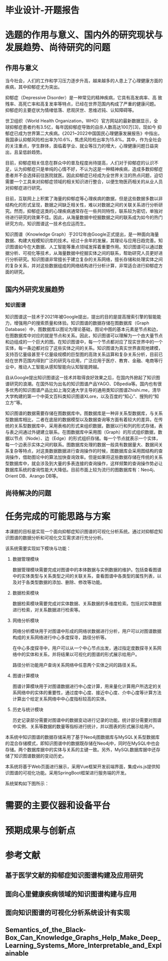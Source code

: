 # 毕业设计-开题报告

# 选题的作用与意义、国内外的研究现状与发展趋势、尚待研究的问题



## 作用与意义

当今社会，人们的工作和学习压力逐步升高，越来越多的人患上了心理健康方面的疾病，其中抑郁症尤为突出。

抑郁症（Depressive Disorder）是一种常见的精神疾病，它具有高发病率、高 致残率、高死亡率和高复发率等特点，已经在世界范围内构成了严重的健康问题。 抑郁症的主要症状为情绪低落、悲观厌世、思维迟钝、认知障碍等。

世卫组织（World Health Organization，WHO）官方网站的最新数据显示，全 球抑郁症患者约有3.5亿，每年因抑郁症导致的自杀人数高达100万[3]，现如今 抑郁症已成为世界第二大疾病。《2021~2022中国国民心理健康发展报告》中指出，我国承认抑郁风险检出率为10.6%，焦虑风险检出率为15.8%。其中，作为全社会的关注重点，学生群体，面临着学业、就业等压力的增大，心理健康问题日益突出，且呈低龄趋势。

目前，抑郁症相关信息在群众中的普及程度尚待提高，人们对于抑郁症的认识不足，认为抑郁症只是单纯的心情不好，不认为这是一种精神疾病，造成多数抑郁症患者并不会选择前往医院就医。因此抑郁症已经成为全世界关注的热点问题，迫切需要一个工具来对抑郁症领域的相关知识进行整合，以便生物医药相关的从业人员对抑郁症进行研究。

目前，互联网上上积累了海量的抑郁症等心理疾病的数据，但是这些数据多数以非结构化的形式呈现，数据之间缺乏相关性，难以对数据之间的关联关系进行分析研究。然而，抑郁症这类的心理疾病通常存在一些共同特性，联系较为密切，单独对待进行研究的效果不佳。因此，从海量数据中挖掘数据之间的联系成为如今的热门研究方向，知识图谱这一技术也应运而生。

知识图谱（Knowledge Graph）于2012年由Google正式提出，是一种面向海量数据、构建大规模知识库的技术。经过十余年的发展，其理论与应用日趋完善。知识图谱如今在大数据、人工智能等重点领域发挥着重要作用。知识图谱可以通过数据分析、可视化等技术，从海量数据中挖掘实体之间的联系，帮助研究人员更好进行分析研究。知识图谱非常擅长于建立复杂的关系网络，擅长存储和处理实体之间的复杂关系，并对这些数据组成的网络结构进行分析计算，非常适合进行抑郁症方面的研究。



## 国内外研究发展趋势

### 知识图谱

知识图谱这一技术于2021年被Google提出，提出的目的是提高搜索引擎的智能能力，增强用户的搜索质量和体验。知识图谱的数据存储在图数据库（Graph Database）中，图数据库以图论为理论基础，图论中图的基本元素是节点和边，在图数据库中对应的就是节点和关系。因此，知识图谱可以理解为一个由大量节点和边组成的一个巨大的图。在知识图谱中，每一个节点都对应了现实世界中的一个实体，每一条边都对应了这些实体之间的关系。知识图谱为真实世界直观地建模，支持百亿量级甚至千亿量级规模的巨型图的高效关系运算和复杂关系分析，目前已经在世界范围内得到广泛的研究与应用，广泛应用于医疗、教育、金融、电商等行业中，推动人工智能从感知智能向认知智能跨越。

自从Google提出知识图谱这一技术并取得良好效果之后，在国内外掀起了知识图谱研究的浪潮。在国外较为出名的知识图谱产品YAGO、DBpedia等。国内也有很多优秀的知识图谱产品比如上海交通大学主导的通用类知识图谱Zhishi.me，清华大学构建的第一个中英文百科类知识图谱XLore，以及百度的“知心”、搜狗的“知立方”等。

知识图谱的数据需要存储在图数据库中。图数据库是一种非关系型数据库，与关系型数据库相比，二者在底层的数据模型以及数据查询等方面有着较大的差异。在传统的关系型数据库中，采用表格的形式来组织数据，数据以行和列的形式存储，表与表之间通过外键建立联系。在图数据库中采用图（Graph）的形式组织数据，数据以节点（Node）、边（Edge）的形式组织存储。每一个节点就表示一个实体，每一个边表示实体之间的联系。图数据库处理的数据一般具有数据量大、数据间关系复杂等特点，对这类数据数据进行查询操作的时候，图数据库会采用图结构的查询操作，借助图论中的算法加快查询效率。但是如果将这些数据存储在传统的关系型数据库中，就会涉及到大量的多表连接的查询操作，这样频繁的查询操作势必让数据库系统的查询性能大大降低。目前市面上较为流行的图数据库有：Neo4j、Orient DB、Arango DB等。





## 尚待解决的问题



# 任务完成的可能思路与方案

本课题的目标是实现一个面向抑郁症知识图谱的可视化分析系统。通过对抑郁症知识图谱的数据分析和可视化交互需求进行充分分析。

该系统需要实现如下模块与功能：

1. 数据管理模块

   数据管理模块需要完成对图谱中的本体数据与实例数据的维护。包括查看图谱中的实体类型与关系类型之间的关联关系，查看图谱中各类型的属性列表，以及对于各类型数据的添加、删除、修改等功能。

2. 数据检索模块

   数据检索模块需要完成对实体数据、关系数据的多维度检索。包括对实体数据进行检索，对关系数据进行检索等。

3. 网络分析模块

   网络分析模块用于对图谱中形成的网络状数据进行分析，用户可以对图谱数据构成的关系网络进行中心多度探寻，路径分析等。

   在中心多度探寻中，用户可以从一个中心节点出发，通过指定度数探寻关系网络中的实体和关系，并将结果以可视化的图谱的形式展示给用户。

   路径分析功能用户查询关系网络中任意两个实体之间的路径关系。

4. 图谱计算模块

   图谱计算模块用于对图谱数据进行中心度计算，用来量化计算用户所选定的关系网络中的实体的重要性，通过度中心度、接近中心度、介中心度等计算方法计算出个给定关系网络中中心度指标较高的实体。

5. 历史与统计模块

   历史记录部分需要对图谱中的数据变动进行记录的功能。统计部分需要对图谱中实例、关系等数据的数量等指标进行统计，并以图表的形式展示给用户。


本系统中知识图谱的数据存储采用了基于Neo4j图数据库与MySQL关系型数据库的混合存储模式，即知识图谱中的数据既存储在Neo4j中，同时在MySQL中也会存储。两个数据库据中的实体与关系的主键一致。另外，MySQL数据库据中还存储了知识图谱数据的变动历史。

本系统将基于Web页面进行展示，采用Vue框架开发前端界面，集成vis.js提供知识图谱的可视化功能。采用SpringBoot框架进行服务端的开发。

系统架构如下图所示：







# 需要的主要仪器和设备平台



# 预期成果与创新点



# 参考文献

## 基于医学文献的抑郁症知识图谱构建及应用研究



## 面向心里健康疾病领域的知识图谱构建与应用



## 面向知识图谱的可视化分析系统设计有实现



## Semantics_of_the_Black-Box_Can_Knowledge_Graphs_Help_Make_Deep_Learning_Systems_More_Interpretable_and_Explainable

